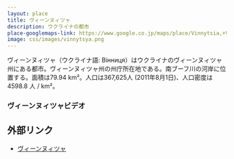 ```yaml
---
layout: place
title: ヴィーンヌィツャ
description: ウクライナの都市
place-googlemaps-link: https://www.google.co.jp/maps/place/Vinnytsia,+Vinnyts'ka+oblast,+Ukraine/
image: css/images/vinnytsya.png
---
```

ヴィーンヌィツャ（ウクライナ語: Вінниця）はウクライナのヴィーンヌィツャ州にある都市。ヴィーンヌィツャ州の州庁所在地である。南ブーフ川の河岸に位置する。面積は79.94 km²。人口は367,625人 (2011年8月1日)、人口密度は4598.8 人 / km²。

### ヴィーンヌィツャビデオ
<div class="lazyload">
<!--
<div class="video-container"><iframe src="http://www.youtube.com/embed/CjY98Dg7kVQ?html5=1" frameborder="0"></iframe></div>
-->
</div>

## 外部リンク
* <a href="http://ja.wikipedia.org/wiki/%E3%83%B4%E3%82%A3%E3%83%BC%E3%83%B3%E3%83%8C%E3%82%A3%E3%83%84%E3%83%A3">ヴィーンヌィツャ</a>

